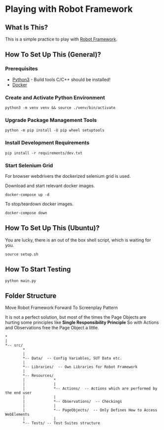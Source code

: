 # Playing with Robot Framework

## What Is This?

This is a simple practice to play with [Robot Framework](https://robotframework.org).

## How To Set Up This (General)?

### Prerequisites

* [Python3](https://www.python.org/) - Build tools C/C++ should be installed!
* [Docker](https://www.docker.com/)

### Create and Activate Python Environment

```commandline
python3 -m venv venv && source ./venv/bin/activate
```

### Upgrade Package Management Tools

```commandline
python -m pip install -U pip wheel setuptools
```

### Install Development Requirements

```commandline
pip install -r requirements/dev.txt
```

### Start Selenium Grid

For browser webdrivers the dockerized selenium grid is used.

Download and start relevant docker images.

```commandline
docker-compose up -d
```

To stop/teardown docker images.

```commandline
docker-compose down
```

## How To Set Up This (Ubuntu)?

You are lucky, there is an out of the box shell script, which is waiting for you.

```commandline
source setup.sh
```


## How To Start Testing

```commandline
python main.py
```

## Folder Structure

Move Robot Framework Forward To Screenplay Pattern

It is not a perfect solution, but most of the times the Page Objects
are hurting some principles like **Single Responsibility Principle**
So with Actions and Observations free the Page Object a little.

```
*
|
*-- src/
        *
        |
        *-- Data/  -- Config Variables, SUT Data etc.
        |
        *-- Libraries/  -- Own Libraries for Robot Framework
        |
        *-- Resources/
        |             *
        |             |
        |             *-- Actions/  -- Actions which are performed by the end user
        |             |
        |             *-- Observations/  -- Checkings
        |             |
        |             *-- PageObjects/  -- Only Defines How to Access WebElements
        |             |
        *-- Tests/ -- Test Suites structure
```
